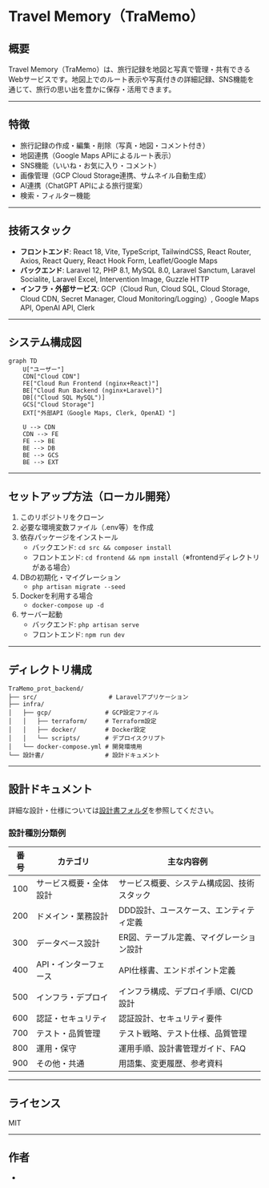 # Travel Memory（TraMemo）

## 概要
Travel Memory（TraMemo）は、旅行記録を地図と写真で管理・共有できるWebサービスです。地図上でのルート表示や写真付きの詳細記録、SNS機能を通じて、旅行の思い出を豊かに保存・活用できます。

---

## 特徴
- 旅行記録の作成・編集・削除（写真・地図・コメント付き）
- 地図連携（Google Maps APIによるルート表示）
- SNS機能（いいね・お気に入り・コメント）
- 画像管理（GCP Cloud Storage連携、サムネイル自動生成）
- AI連携（ChatGPT APIによる旅行提案）
- 検索・フィルター機能

---

## 技術スタック
- **フロントエンド**: React 18, Vite, TypeScript, TailwindCSS, React Router, Axios, React Query, React Hook Form, Leaflet/Google Maps
- **バックエンド**: Laravel 12, PHP 8.1, MySQL 8.0, Laravel Sanctum, Laravel Socialite, Laravel Excel, Intervention Image, Guzzle HTTP
- **インフラ・外部サービス**: GCP（Cloud Run, Cloud SQL, Cloud Storage, Cloud CDN, Secret Manager, Cloud Monitoring/Logging）, Google Maps API, OpenAI API, Clerk

---

## システム構成図
```mermaid
graph TD
    U["ユーザー"]
    CDN["Cloud CDN"]
    FE["Cloud Run Frontend (nginx+React)"]
    BE["Cloud Run Backend (nginx+Laravel)"]
    DB[("Cloud SQL MySQL")]
    GCS["Cloud Storage"]
    EXT["外部API（Google Maps, Clerk, OpenAI）"]

    U --> CDN
    CDN --> FE
    FE --> BE
    BE --> DB
    BE --> GCS
    BE --> EXT
```

---

## セットアップ方法（ローカル開発）
1. このリポジトリをクローン
2. 必要な環境変数ファイル（.env等）を作成
3. 依存パッケージをインストール
    - バックエンド: `cd src && composer install`
    - フロントエンド: `cd frontend && npm install`（※frontendディレクトリがある場合）
4. DBの初期化・マイグレーション
    - `php artisan migrate --seed`
5. Dockerを利用する場合
    - `docker-compose up -d`
6. サーバー起動
    - バックエンド: `php artisan serve`
    - フロントエンド: `npm run dev`

---

## ディレクトリ構成
```
TraMemo_prot_backend/
├── src/                    # Laravelアプリケーション
├── infra/
│   ├── gcp/               # GCP設定ファイル
│   │   ├── terraform/     # Terraform設定
│   │   ├── docker/        # Docker設定
│   │   └── scripts/       # デプロイスクリプト
│   └── docker-compose.yml # 開発環境用
└── 設計書/                 # 設計ドキュメント
```

---

## 設計ドキュメント
詳細な設計・仕様については[設計書フォルダ](./設計書/)を参照してください。

### 設計種別分類例

| 番号 | カテゴリ                | 主な内容例                                 |
|------|------------------------|--------------------------------------------|
| 100  | サービス概要・全体設計  | サービス概要、システム構成図、技術スタック |
| 200  | ドメイン・業務設計      | DDD設計、ユースケース、エンティティ定義    |
| 300  | データベース設計        | ER図、テーブル定義、マイグレーション設計   |
| 400  | API・インターフェース   | API仕様書、エンドポイント定義              |
| 500  | インフラ・デプロイ       | インフラ構成、デプロイ手順、CI/CD設計      |
| 600  | 認証・セキュリティ      | 認証設計、セキュリティ要件                 |
| 700  | テスト・品質管理        | テスト戦略、テスト仕様、品質管理           |
| 800  | 運用・保守              | 運用手順、設計書管理ガイド、FAQ            |
| 900  | その他・共通            | 用語集、変更履歴、参考資料                 |

---

## ライセンス
MIT

---

## 作者
- 